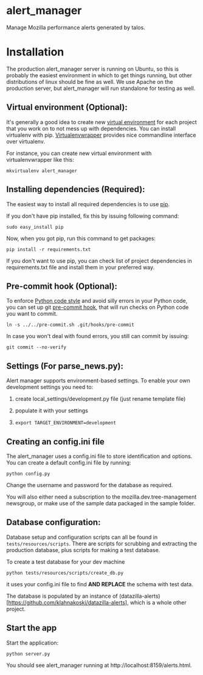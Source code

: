 alert_manager
=============

Manage Mozilla performance alerts generated by talos.

# Installation

The production alert_manager server is running on Ubuntu, so this is
probably the easiest environment in which to get things running, but other
distributions of linux should be fine as well. We use Apache on the
production server, but alert_manager will run standalone for testing as well.

## Virtual environment (Optional):

It's generally a good idea to create new [virtual environment][venv] for each project
that you work on to not mess up with dependencies. You can install virtualenv with pip.
[Virtualenvwrapper][wrapper] provides nice commandline interface over virtualenv.

For instance, you can create new virtual environment with virtualenvwrapper like this:

    mkvirtualenv alert_manager

[venv]: http://pypi.python.org/pypi/virtualenv
[wrapper]: http://www.doughellmann.com/projects/virtualenvwrapper/

## Installing dependencies (Required):

The easiest way to install all required dependencies is to use [pip][pip].

If you don't have pip installed, fix this by issuing following command:

    sudo easy_install pip

Now, when you got pip, run this command to get packages:

    pip install -r requirements.txt

If you don't want to use pip, you can check list of project dependencies in requirements.txt file
and install them in your preferred way.

[pip]: http://pip.readthedocs.org/en/latest/

## Pre-commit hook (Optional):

To enforce [Python code style][pep8] and avoid silly errors in your Python code,
you can set up git [pre-commit hook][git hooks], that will run checks on Python code you want to commit.

    ln -s ../../pre-commit.sh .git/hooks/pre-commit

In case you won't deal with found errors, you still can commit by issuing:

    git commit --no-verify

[pep8]: http://legacy.python.org/dev/peps/pep-0008/
[git hooks]: http://git-scm.com/book/en/Customizing-Git-Git-Hooks#Client-Side-Hooks

## Settings (For parse_news.py):

Alert manager supports environment-based settings.
To enable your own development settings you need to:

1. create local_settings/development.py file (just rename template file)

2. populate it with your settings

3. `export TARGET_ENVIRONMENT=development`


## Creating an config.ini file

The alert_manager uses a config.ini file to store identification and options.
You can create a default config.ini file by running:

    python config.py

Change the username and password for the database as required.

You will also either need a subscription to the mozilla.dev.tree-management
newsgroup, or make use of the sample data packaged in the sample folder.

## Database configuration:
Database setup and configuration scripts can all be found in <code>tests/resources/scripts</code>.
There are scripts for scrubbing and extracting the production database, plus
scripts for making a test database.

To create a test database for your dev machine

    python tests/resources/scripts/create_db.py

it uses your config.ini file to find **AND REPLACE** the schema with test data.

The database is populated by an instance of (datazilla-alerts)[https://github.com/klahnakoski/datazilla-alerts],
which is a whole other project.


## Start the app
Start the application:

    python server.py

You should see alert_manager running at http://localhost:8159/alerts.html.

